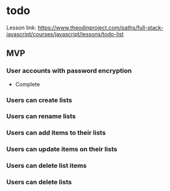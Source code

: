 # todo

Lesson link: https://www.theodinproject.com/paths/full-stack-javascript/courses/javascript/lessons/todo-list

## MVP

### User accounts with password encryption

- Complete

### Users can create lists

### Users can rename lists

### Users can add items to their lists

### Users can update items on their lists

### Users can delete list items

### Users can delete lists
